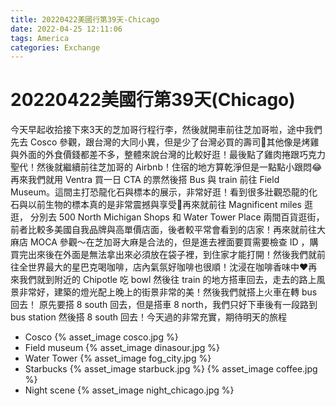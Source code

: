 ```yaml
---
title: 20220422美國行第39天-Chicago
date: 2022-04-25 12:11:06
tags: America
categories: Exchange
---
```

# 20220422美國行第39天(Chicago)

今天早起收拾接下來3天的芝加哥行程行李，然後就開車前往芝加哥啦，途中我們先去 Cosco 參觀，跟台灣的大同小異，但是少了台灣必買的壽司🍣其他像是烤雞與外面的外食價錢都差不多，整體來說台灣的比較好逛！最後點了雞肉捲跟巧克力聖代！然後就繼續前往芝加哥的 Airbnb！住宿的地方算乾淨但是一點點小跟悶😂再來我們就用 Ventra 買一日 CTA 的票然後搭 Bus 與 train 前往 Field Museum。這間主打恐龍化石與標本的展示，非常好逛！看到很多壯觀恐龍的化石與以前生物的標本真的是非常震撼與享受💪再來就前往 Magnificent miles 逛逛， 分別去
500 North Michigan Shops 和 Water Tower Place 兩間百貨逛街，前者比較多美國自我品牌與高單價店面，後者較平常會看到的店家！再來就前往大麻店 MOCA 參觀～在芝加哥大麻是合法的，但是進去裡面要買需要檢查 ID ，購買完出來後在外面是無法拿出來必須放在袋子裡，到住家才能打開！然後我們就前往全世界最大的星巴克喝咖啡，店內氣氛好咖啡也很順！沈浸在咖啡香味中❤️再來我們就到附近的 Chipotle 吃 bowl 然後往 train 的地方搭車回去，走去的路上風景非常好，建築的燈光配上晚上的街景非常的美！然後我們就搭上火車在轉 bus 回去！ 原先要搭 8 south 回去，但是搭車 8 north，我們只好下車後有一段路到bus station 然後搭 8 south 回去！今天過的非常充實，期待明天的旅程

- Cosco
 {% asset_image cosco.jpg %} 
- Field museum
 {% asset_image dinasour.jpg %} 
- Water Tower
 {% asset_image fog_city.jpg %} 
- Starbucks
 {% asset_image starbuck.jpg %}
 {% asset_image coffee.jpg %} 
- Night scene
 {% asset_image night_chicago.jpg %} 